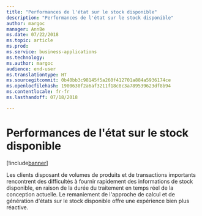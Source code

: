 ```yaml
---
title: "Performances de l'état sur le stock disponible"
description: "Performances de l'état sur le stock disponible"
author: margoc
manager: AnnBe
ms.date: 07/22/2018
ms.topic: article
ms.prod: 
ms.service: business-applications
ms.technology: 
ms.author: margoc
audience: end-user
ms.translationtype: HT
ms.sourcegitcommit: 0b40bb3c98145f5a260f412701a884a5936174ce
ms.openlocfilehash: 1900630f2a6af3211f18c8c3a789539623df8b94
ms.contentlocale: fr-fr
ms.lasthandoff: 07/18/2018

---
```

#  <a name="on-hand-inventory-report-performance"></a>Performances de l'état sur le stock disponible

[!include[banner](../../includes/banner.md)]

Les clients disposant de volumes de produits et de transactions importants rencontrent des difficultés à fournir rapidement des informations de stock disponible, en raison de la durée du traitement en temps réel de la conception actuelle. Le remaniement de l'approche de calcul et de génération d'états sur le stock disponible offre une expérience bien plus réactive.

